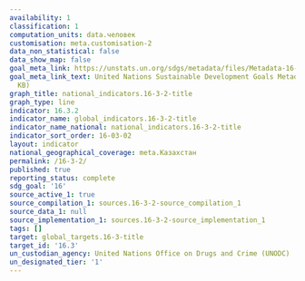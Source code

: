```yaml
---
availability: 1
classification: 1
computation_units: data.человек
customisation: meta.customisation-2
data_non_statistical: false
data_show_map: false
goal_meta_link: https://unstats.un.org/sdgs/metadata/files/Metadata-16-03-02.pdf
goal_meta_link_text: United Nations Sustainable Development Goals Metadata (PDF 209
  KB)
graph_title: national_indicators.16-3-2-title
graph_type: line
indicator: 16.3.2
indicator_name: global_indicators.16-3-2-title
indicator_name_national: national_indicators.16-3-2-title
indicator_sort_order: 16-03-02
layout: indicator
national_geographical_coverage: meta.Казахстан
permalink: /16-3-2/
published: true
reporting_status: complete
sdg_goal: '16'
source_active_1: true
source_compilation_1: sources.16-3-2-source_compilation_1
source_data_1: null
source_implementation_1: sources.16-3-2-source_implementation_1
tags: []
target: global_targets.16-3-title
target_id: '16.3'
un_custodian_agency: United Nations Office on Drugs and Crime (UNODC)
un_designated_tier: '1'
---
```

